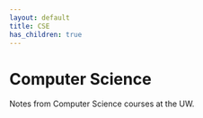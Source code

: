 ```yaml
---
layout: default
title: CSE
has_children: true
---
```


# Computer Science

Notes from Computer Science courses at the UW.